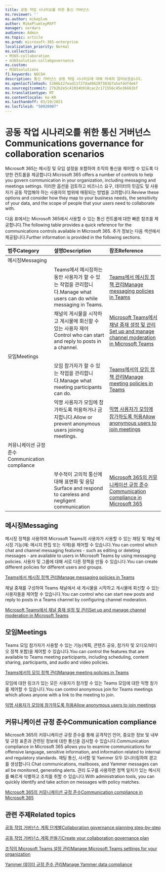 ```yaml
---
title: 공동 작업 시나리오를 위한 통신 거버넌스
ms.reviewer: ''
ms.author: mikeplum
author: MikePlumleyMSFT
manager: serdars
audience: Admin
ms.topic: article
ms.prod: microsoft-365-enterprise
localization_priority: Normal
ms.collection:
- M365-collaboration
- m365solution-collabgovernance
ms.custom:
- M365solutions
f1.keywords: NOCSH
description: 통신 거버넌스 공동 작업 시나리오에 대해 자세히 알아보겠습니다.
ms.openlocfilehash: 5386b127ead11f27dad94207383b7a5afddfde6f
ms.sourcegitcommit: 27b2b2e5c41934b918cac2c171556c45e36661bf
ms.translationtype: MT
ms.contentlocale: ko-KR
ms.lasthandoff: 03/19/2021
ms.locfileid: "50920907"
---
```

# <a name="communications-governance-for-collaboration-scenarios"></a><span data-ttu-id="157b7-103">공동 작업 시나리오를 위한 통신 거버넌스</span><span class="sxs-lookup"><span data-stu-id="157b7-103">Communications governance for collaboration scenarios</span></span>

<span data-ttu-id="157b7-104">Microsoft 365는 메시징 및 모임 설정을 포함하여 조직의 통신을 제어할 수 있도록 다양한 컨트롤을 제공합니다.</span><span class="sxs-lookup"><span data-stu-id="157b7-104">Microsoft 365 offers a number of controls to help you govern communication in your organization, including messaging and meetings settings.</span></span> <span data-ttu-id="157b7-105">이러한 옵션을 검토하고 비즈니스 요구, 데이터의 민감도 및 사용자가 공동 작업해야 하는 사용자의 범위에 매핑되는 방법을 고려합니다.</span><span class="sxs-lookup"><span data-stu-id="157b7-105">Review these options and consider how they map to your business needs, the sensitivity of your data, and the scope of people that your users need to collaborate with.</span></span>

<span data-ttu-id="157b7-106">다음 표에서는 Microsoft 365에서 사용할 수 있는 통신 컨트롤에 대한 빠른 참조를 제공합니다.</span><span class="sxs-lookup"><span data-stu-id="157b7-106">The following table provides a quick reference for the communications controls available in Microsoft 365.</span></span> <span data-ttu-id="157b7-107">추가 정보는 다음 섹션에서 제공됩니다.</span><span class="sxs-lookup"><span data-stu-id="157b7-107">Further information is provided in the following sections.</span></span>

|<span data-ttu-id="157b7-108">범주</span><span class="sxs-lookup"><span data-stu-id="157b7-108">Category</span></span>|<span data-ttu-id="157b7-109">설명</span><span class="sxs-lookup"><span data-stu-id="157b7-109">Description</span></span>|<span data-ttu-id="157b7-110">참조</span><span class="sxs-lookup"><span data-stu-id="157b7-110">Reference</span></span>|
|:-------|:----------|:--------|
|<span data-ttu-id="157b7-111">메시징</span><span class="sxs-lookup"><span data-stu-id="157b7-111">Messaging</span></span>|||
||<span data-ttu-id="157b7-112">Teams에서 메시징하는 동안 사용자가 할 수 있는 작업을 관리합니다.</span><span class="sxs-lookup"><span data-stu-id="157b7-112">Manage what users can do while messaging in Teams.</span></span>|[<span data-ttu-id="157b7-113">Teams에서 메시징 정책 관리</span><span class="sxs-lookup"><span data-stu-id="157b7-113">Manage messaging policies in Teams</span></span>](/microsoftteams/messaging-policies-in-teams)|
||<span data-ttu-id="157b7-114">채널의 게시물을 시작하고 게시물에 회신할 수 있는 사용자 제어</span><span class="sxs-lookup"><span data-stu-id="157b7-114">Control who can start and reply to posts in a channel.</span></span>|[<span data-ttu-id="157b7-115">Microsoft Teams에서 채널 중재 설정 및 관리</span><span class="sxs-lookup"><span data-stu-id="157b7-115">Set up and manage channel moderation in Microsoft Teams</span></span>](/microsoftteams/manage-channel-moderation-in-teams)|
|<span data-ttu-id="157b7-116">모임</span><span class="sxs-lookup"><span data-stu-id="157b7-116">Meetings</span></span>|||
||<span data-ttu-id="157b7-117">모임 참가자가 할 수 있는 작업을 관리합니다.</span><span class="sxs-lookup"><span data-stu-id="157b7-117">Manage what meeting participants can do.</span></span>|[<span data-ttu-id="157b7-118">Teams에서의 모임 정책 관리</span><span class="sxs-lookup"><span data-stu-id="157b7-118">Manage meeting policies in Teams</span></span>](/microsoftteams/meeting-policies-in-teams)|
||<span data-ttu-id="157b7-119">익명 사용자가 모임에 참가하도록 허용하거나 금지합니다.</span><span class="sxs-lookup"><span data-stu-id="157b7-119">Allow or prevent anonymous users joining meetings.</span></span>|[<span data-ttu-id="157b7-120">익명 사용자가 모임에 참가하도록 허용</span><span class="sxs-lookup"><span data-stu-id="157b7-120">Allow anonymous users to join meetings</span></span>](/microsoftteams/meeting-settings-in-teams#allow-anonymous-users-to-join-meetings)|
|<span data-ttu-id="157b7-121">커뮤니케이션 규정 준수</span><span class="sxs-lookup"><span data-stu-id="157b7-121">Communication compliance</span></span>|||
||<span data-ttu-id="157b7-122">부수적이 고의적 통신에 대해 표면화 및 응답</span><span class="sxs-lookup"><span data-stu-id="157b7-122">Surface and respond to careless and negligent communication</span></span>|[<span data-ttu-id="157b7-123">Microsoft 365의 커뮤니케이션 규정 준수</span><span class="sxs-lookup"><span data-stu-id="157b7-123">Communication compliance in Microsoft 365</span></span>](../compliance/communication-compliance.md)|

## <a name="messaging"></a><span data-ttu-id="157b7-124">메시징</span><span class="sxs-lookup"><span data-stu-id="157b7-124">Messaging</span></span>

<span data-ttu-id="157b7-125">메시징 정책을 사용하여 Microsoft Teams의 사용자가 사용할 수 있는 채팅 및 채널 메시징 기능(예: 메시지 편집 또는 삭제)을 제어할 수 있습니다.</span><span class="sxs-lookup"><span data-stu-id="157b7-125">You can control which chat and channel messaging features - such as editing or deleting messages - are available to users in Microsoft Teams by using messaging policies.</span></span> <span data-ttu-id="157b7-126">사용자 및 그룹에 대해 서로 다른 정책을 만들 수 있습니다.</span><span class="sxs-lookup"><span data-stu-id="157b7-126">You can create different policies for different users and groups.</span></span>

[<span data-ttu-id="157b7-127">Teams에서 메시징 정책 관리</span><span class="sxs-lookup"><span data-stu-id="157b7-127">Manage messaging policies in Teams</span></span>](/microsoftteams/messaging-policies-in-teams)

<span data-ttu-id="157b7-128">채널 중재를 구성하여 Teams 채널에서 새 게시물을 시작하고 게시물에 회신할 수 있는 사용자들을 제어할 수 있습니다.</span><span class="sxs-lookup"><span data-stu-id="157b7-128">You can control who can start new posts and reply to posts in a Teams channel by configuring channel moderation.</span></span>

[<span data-ttu-id="157b7-129">Microsoft Teams에서 채널 중재 설정 및 관리</span><span class="sxs-lookup"><span data-stu-id="157b7-129">Set up and manage channel moderation in Microsoft Teams</span></span>](/microsoftteams/manage-channel-moderation-in-teams)

## <a name="meetings"></a><span data-ttu-id="157b7-130">모임</span><span class="sxs-lookup"><span data-stu-id="157b7-130">Meetings</span></span>

<span data-ttu-id="157b7-131">Teams 모임 참가자가 사용할 수 있는 기능(계획, 콘텐츠 공유, 참가자 및 오디오/비디오 정책 포함)을 제어할 수 있습니다.</span><span class="sxs-lookup"><span data-stu-id="157b7-131">You can control the features that are available to Teams meeting participants, including scheduling, content sharing, participants, and audio and video policies.</span></span>

[<span data-ttu-id="157b7-132">Teams에서의 모임 정책 관리</span><span class="sxs-lookup"><span data-stu-id="157b7-132">Manage meeting policies in Teams</span></span>](/microsoftteams/meeting-policies-in-teams)

<span data-ttu-id="157b7-133">모임에 대한 링크가 있는 모든 사용자가 참가할 수 있는 Teams 모임에 대한 익명 참가를 제어할 수 있습니다.</span><span class="sxs-lookup"><span data-stu-id="157b7-133">You can control anonymous join for Teams meetings which allows anyone with a link to the meeting to join.</span></span>

[<span data-ttu-id="157b7-134">익명 사용자가 모임에 참가하도록 허용</span><span class="sxs-lookup"><span data-stu-id="157b7-134">Allow anonymous users to join meetings</span></span>](/microsoftteams/meeting-settings-in-teams#allow-anonymous-users-to-join-meetings)


## <a name="communication-compliance"></a><span data-ttu-id="157b7-135">커뮤니케이션 규정 준수</span><span class="sxs-lookup"><span data-stu-id="157b7-135">Communication compliance</span></span>

<span data-ttu-id="157b7-136">Microsoft 365의 커뮤니케이션 규정 준수를 통해 공격적인 언어, 중요한 정보 및 내부 및 규정 표준과 관련된 정보에 대한 통신을 검사할 수 있습니다.</span><span class="sxs-lookup"><span data-stu-id="157b7-136">Communication compliance in Microsoft 365 allows you to examine communications for offensive language, sensitive information, and information related to internal and regulatory standards.</span></span> <span data-ttu-id="157b7-137">채팅 통신, 사서함 및 Yammer 모두 모니터링하여 경고를 생성합니다.</span><span class="sxs-lookup"><span data-stu-id="157b7-137">Chat communications, mailboxes, and Yammer messages can all be monitored, generating alerts.</span></span> <span data-ttu-id="157b7-138">관리 도구를 사용하면 정책 일치가 있는 메시지를 빠르게 식별하고 조치를 취할 수 있습니다.</span><span class="sxs-lookup"><span data-stu-id="157b7-138">With administration tools, you can quickly identify and take action on messages with policy matches.</span></span>

[<span data-ttu-id="157b7-139">Microsoft 365의 커뮤니케이션 규정 준수</span><span class="sxs-lookup"><span data-stu-id="157b7-139">Communication compliance in Microsoft 365</span></span>](../compliance/communication-compliance.md)

## <a name="related-topics"></a><span data-ttu-id="157b7-140">관련 주제</span><span class="sxs-lookup"><span data-stu-id="157b7-140">Related topics</span></span>

[<span data-ttu-id="157b7-141">공동 작업 거버넌스 계획 단계별</span><span class="sxs-lookup"><span data-stu-id="157b7-141">Collaboration governance planning step-by-step</span></span>](collaboration-governance-overview.md#collaboration-governance-planning-step-by-step)

[<span data-ttu-id="157b7-142">공동 작업 거버넌스 계획 만들기</span><span class="sxs-lookup"><span data-stu-id="157b7-142">Create your collaboration governance plan</span></span>](collaboration-governance-first.md)

[<span data-ttu-id="157b7-143">조직의 Microsoft Teams 설정 관리</span><span class="sxs-lookup"><span data-stu-id="157b7-143">Manage Microsoft Teams settings for your organization</span></span>](/microsoftteams/enable-features-office-365)

[<span data-ttu-id="157b7-144">Yammer 데이터 규정 준수 관리</span><span class="sxs-lookup"><span data-stu-id="157b7-144">Manage Yammer data compliance</span></span>](/yammer/manage-security-and-compliance/manage-data-compliance)